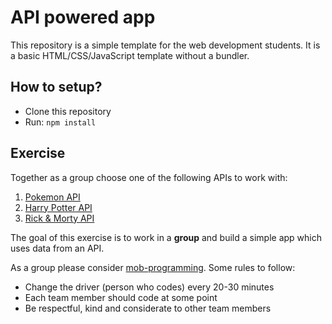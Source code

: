 # API powered app

This repository is a simple template for the web development students. It is a basic HTML/CSS/JavaScript template without a bundler.

## How to setup?

- Clone this repository
- Run: `npm install`

## Exercise

Together as a group choose one of the following APIs to work with:

1. [Pokemon API](https://pokeapi.co)
2. [Harry Potter API](https://hp-api.herokuapp.com/)
3. [Rick & Morty API](https://rickandmortyapi.com/)

The goal of this exercise is to work in a **group** and build a simple app which uses data from an API.

As a group please consider [mob-programming](https://en.wikipedia.org/wiki/Mob_programming). Some rules to follow:

- Change the driver (person who codes) every 20-30 minutes
- Each team member should code at some point
- Be respectful, kind and considerate to other team members
